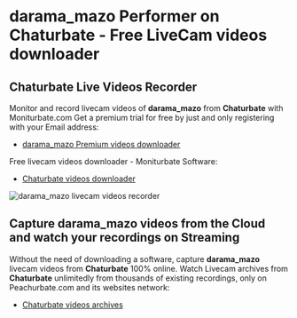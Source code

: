 # darama_mazo Performer on Chaturbate - Free LiveCam videos downloader

## Chaturbate Live Videos Recorder

Monitor and record livecam videos of **darama_mazo** from **Chaturbate** with Moniturbate.com
Get a premium trial for free by just and only registering with your Email address:
* [darama_mazo Premium videos downloader](https://moniturbate.com/request-demo-licence-key.html)

Free livecam videos downloader - Moniturbate Software:
* [Chaturbate videos downloader](https://moniturbate.com/moniturbate-download-software.html)

![darama_mazo livecam videos recorder](https://peachurnet.com/templates/moniturbate-software.png)


## Capture darama_mazo videos from the Cloud and watch your recordings on Streaming

Without the need of downloading a software, capture **darama_mazo** livecam videos from **Chaturbate** 100% online.
Watch Livecam archives from **Chaturbate** unlimitedly from thousands of existing recordings, only on Peachurbate.com and its websites network:
* [Chaturbate videos archives](https://peachurnet.com/)